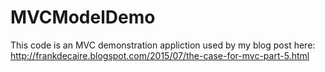 # MVCModelDemo

This code is an MVC demonstration appliction used by my blog post here: 
http://frankdecaire.blogspot.com/2015/07/the-case-for-mvc-part-5.html
